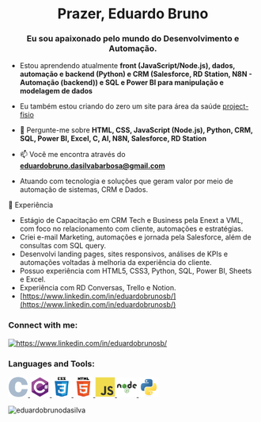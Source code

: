 <h1 align="center">Prazer, Eduardo Bruno</h1>
<h3 align="center">Eu sou apaixonado pelo mundo do Desenvolvimento e Automação.</h3>

- Estou aprendendo atualmente **front (JavaScript/Node.js), dados, automação e backend (Python) e CRM (Salesforce, RD Station, N8N - Automação (backend)) e SQL e Power BI para manipulação e modelagem de dados**

- Eu também estou criando do zero um site para área da saúde [project-fisio](https://eduardobrunodasilva.github.io/project-fisio/)

- 💬 Pergunte-me sobre **HTML, CSS, JavaScript (Node.js), Python, CRM, SQL, Power BI, Excel, C, AI, N8N, Salesforce, RD Station**

- 📫 Você me encontra através do **eduardobruno.dasilvabarbosa@gmail.com**

- Atuando com tecnologia e soluções que geram valor por meio de automação de sistemas, CRM e Dados. 

💼 Experiência
- Estágio de Capacitação em CRM Tech e Business pela Enext a VML, com foco no relacionamento com cliente, automações e estratégias.
- Criei e-mail Marketing, automações e jornada pela Salesforce, além de consultas com SQL query.
- Desenvolvi landing pages, sites responsivos, análises de KPIs e automações voltadas à melhoria da experiência do cliente.
- Possuo experiência com HTML5, CSS3, Python, SQL, Power BI, Sheets e Excel.
- Experiência com RD Conversas, Trello e Notion.
- [https://www.linkedin.com/in/eduardobrunosb/](https://www.linkedin.com/in/eduardobrunosb/)

<h3 align="left">Connect with me:</h3>
<p align="left">
<a href="https://www.linkedin.com/in/eduardobrunosb/" target="blank"><img align="center" src="https://raw.githubusercontent.com/rahuldkjain/github-profile-readme-generator/master/src/images/icons/Social/linked-in-alt.svg" alt="https://www.linkedin.com/in/eduardobrunosb/" height="30" width="40" /></a>
</p>

<h3 align="left">Languages and Tools:</h3>
<p align="left"> <a href="https://www.cprogramming.com/" target="_blank" rel="noreferrer"> <img src="https://raw.githubusercontent.com/devicons/devicon/master/icons/c/c-original.svg" alt="c" width="40" height="40"/> </a> <a href="https://www.w3schools.com/cs/" target="_blank" rel="noreferrer"> <img src="https://raw.githubusercontent.com/devicons/devicon/master/icons/csharp/csharp-original.svg" alt="csharp" width="40" height="40"/> </a> <a href="https://www.w3schools.com/css/" target="_blank" rel="noreferrer"> <img src="https://raw.githubusercontent.com/devicons/devicon/master/icons/css3/css3-original-wordmark.svg" alt="css3" width="40" height="40"/> </a> <a href="https://www.w3.org/html/" target="_blank" rel="noreferrer"> <img src="https://raw.githubusercontent.com/devicons/devicon/master/icons/html5/html5-original-wordmark.svg" alt="html5" width="40" height="40"/> </a> <a href="https://developer.mozilla.org/en-US/docs/Web/JavaScript" target="_blank" rel="noreferrer"> <img src="https://raw.githubusercontent.com/devicons/devicon/master/icons/javascript/javascript-original.svg" alt="javascript" width="40" height="40"/> </a> <a href="https://nodejs.org" target="_blank" rel="noreferrer"> <img src="https://raw.githubusercontent.com/devicons/devicon/master/icons/nodejs/nodejs-original-wordmark.svg" alt="nodejs" width="40" height="40"/> </a> <a href="https://www.python.org" target="_blank" rel="noreferrer"> <img src="https://raw.githubusercontent.com/devicons/devicon/master/icons/python/python-original.svg" alt="python" width="40" height="40"/> </a> </p>

<p><img align="center" src="https://github-readme-stats.vercel.app/api/top-langs?username=eduardobrunodasilva&show_icons=true&locale=en&layout=compact" alt="eduardobrunodasilva" /></p>

